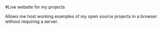 #Live website for my projects

Allows me host working examples of my open source projects in a browser without requiring a server.